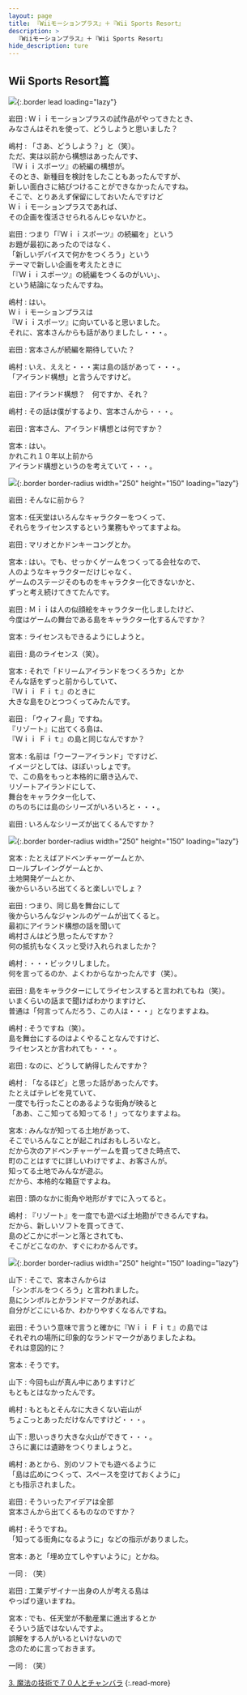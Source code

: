 ```yaml
---
layout: page
title: 『Wiiモーションプラス』＋『Wii Sports Resort』
description: >
  『Wiiモーションプラス』＋『Wii Sports Resort』
hide_description: ture
---
```


## Wii Sports Resort篇

![](/interviews/jp/wii/rztj/vol1/img/mainvisual2.jpg){:.border lead loading="lazy"}

岩田
: Ｗｉｉモーションプラスの試作品がやってきたとき、<br>みなさんはそれを使って、どうしようと思いました？

嶋村
: 「さあ、どうしよう？」と（笑）。<br>ただ、実は以前から構想はあったんです、<br>『Ｗｉｉスポーツ』の続編の構想が。<br>そのとき、新種目を検討をしたこともあったんですが、<br>新しい面白さに結びつけることができなかったんですね。<br>そこで、とりあえず保留にしておいたんですけど<br>Ｗｉｉモーションプラスであれば、<br>その企画を復活させられるんじゃないかと。

岩田
: つまり「『Ｗｉｉスポーツ』の続編を」という<br>お題が最初にあったのではなく、<br>「新しいデバイスで何かをつくろう」という<br>テーマで新しい企画を考えたときに<br>「『Ｗｉｉスポーツ』の続編をつくるのがいい」、<br>という結論になったんですね。

嶋村
: はい。<br>Ｗｉｉモーションプラスは<br>『Ｗｉｉスポーツ』に向いていると思いました。<br>それに、宮本さんからも話がありましたし・・・。

岩田
: 宮本さんが続編を期待していた？

嶋村
: いえ、ええと・・・実は島の話があって・・・。<br>「アイランド構想」と言うんですけど。

岩田
: アイランド構想？　何ですか、それ？

嶋村
: その話は僕がするより、宮本さんから・・・。

岩田
: 宮本さん、アイランド構想とは何ですか？

宮本
: はい。<br>かれこれ１０年以上前から<br>アイランド構想というのを考えていて・・・。

![](/interviews/jp/wii/rztj/vol1/img/photo7.jpg){:.border border-radius width="250" height="150" loading="lazy"}

岩田
: そんなに前から？

宮本
: 任天堂はいろんなキャラクターをつくって、<br>それらをライセンスするという業務もやってますよね。

岩田
: マリオとかドンキーコングとか。

宮本
: はい。でも、せっかくゲームをつくってる会社なので、<br>人のようなキャラクターだけじゃなく、<br>ゲームのステージそのものをキャラクター化できないかと、<br>ずっと考え続けてきてたんです。

岩田
: Ｍｉｉは人の似顔絵をキャラクター化しましたけど、<br>今度はゲームの舞台である島をキャラクター化するんですか？

宮本
: ライセンスもできるようにしようと。

岩田
: 島のライセンス（笑）。

宮本
: それで「ドリームアイランドをつくろうか」とか<br>そんな話をずっと前からしていて、<br>『Ｗｉｉ Ｆｉｔ』のときに<br>大きな島をひとつつくってみたんです。

岩田
: 「ウィフィ島」ですね。<br>『リゾート』に出てくる島は、<br>『Ｗｉｉ Ｆｉｔ』の島と同じなんですか？

宮本
: 名前は「ウーフーアイランド」ですけど、<br>イメージとしては、ほぼいっしょです。<br>で、この島をもっと本格的に磨き込んで、<br>リゾートアイランドにして、<br>舞台をキャラクター化して、<br>のちのちには島のシリーズがいろいろと・・・。

岩田
: いろんなシリーズが出てくるんですか？

![](/interviews/jp/wii/rztj/vol1/img/photo8.jpg){:.border border-radius width="250" height="150" loading="lazy"}

宮本
: たとえばアドベンチャーゲームとか、<br>ロールプレイングゲームとか、<br>土地開発ゲームとか、<br>後からいろいろ出てくると楽しいでしょ？

岩田
: つまり、同じ島を舞台にして<br>後からいろんなジャンルのゲームが出てくると。<br>最初にアイランド構想の話を聞いて<br>嶋村さんはどう思ったんですか？<br>何の抵抗もなくスッと受け入れられましたか？

嶋村
: ・・・ビックリしました。<br>何を言ってるのか、よくわからなかったんです（笑）。

岩田
: 島をキャラクターにしてライセンスすると言われてもね（笑）。<br>いまくらいの話まで聞けばわかりますけど、<br>普通は「何言ってんだろう、この人は・・・」となりますよね。

嶋村
: そうですね（笑）。<br>島を舞台にするのはよくやることなんですけど、<br>ライセンスとか言われても・・・。

岩田
: なのに、どうして納得したんですか？

嶋村
: 「なるほど」と思った話があったんです。<br>たとえばテレビを見ていて、<br>一度でも行ったことのあるような街角が映ると<br>「ああ、ここ知ってる知ってる！」ってなりますよね。

宮本
: みんなが知ってる土地があって、<br>そこでいろんなことが起こればおもしろいなと。<br>だから次のアドベンチャーゲームを買ってきた時点で、<br>町のことはすでに詳しいわけですよ、お客さんが。<br>知ってる土地でみんなが遊ぶ。<br>だから、本格的な箱庭ですよね。

岩田
: 頭のなかに街角や地形がすでに入ってると。

嶋村
: 『リゾート』を一度でも遊べば土地勘ができるんですね。<br>だから、新しいソフトを買ってきて、<br>島のどこかにポーンと落とされても、<br>そこがどこなのか、すぐにわかるんです。

![](/interviews/jp/wii/rztj/vol1/img/photo9.jpg){:.border border-radius width="250" height="150" loading="lazy"}

山下
: そこで、宮本さんからは<br>「シンボルをつくろう」と言われました。<br>島にシンボルとかランドマークがあれば、<br>自分がどこにいるか、わかりやすくなるんですね。

岩田
: そういう意味で言うと確かに『Ｗｉｉ Ｆｉｔ』の島では<br>それぞれの場所に印象的なランドマークがありましたよね。<br>それは意図的に？

宮本
: そうです。

山下
: 今回も山が真ん中にありますけど<br>もともとはなかったんです。

嶋村
: もともとそんなに大きくない岩山が<br>ちょこっとあっただけなんですけど・・・。

山下
: 思いっきり大きな火山ができて・・・。<br>さらに裏には遺跡をつくりましょうと。

嶋村
: あとから、別のソフトでも遊べるように<br>「島は広めにつくって、スペースを空けておくように」<br>とも指示されました。

岩田
: そういったアイデアは全部<br>宮本さんから出てくるものなのですか？

嶋村
: そうですね。<br>「知ってる街角になるように」などの指示がありました。

宮本
: あと「埋め立てしやすいように」とかね。

一同
: （笑）

岩田
: 工業デザイナー出身の人が考える島は<br>やっぱり違いますね。

宮本
: でも、任天堂が不動産業に進出するとか<br>そういう話ではないんですよ。<br>誤解をする人がいるといけないので<br>念のために言っておきます。

一同
: （笑）

[3. 魔法の技術で７０人とチャンバラ](3.md)
{:.read-more}

